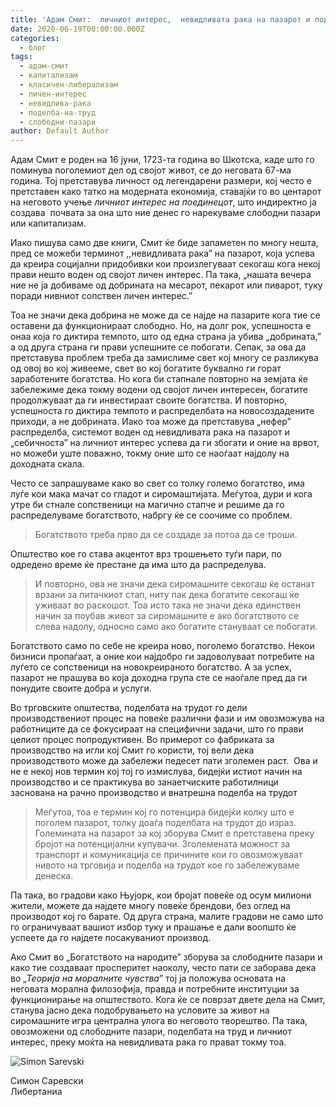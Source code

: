 ```yaml
---
title: 'Адам Смит:  личниот интерес,  невидливата рака на пазарот и поделба на трудот'
date: 2020-06-19T00:00:00.000Z
categories:
  - блог
tags:
  - адам-смит
  - капитализам
  - класичен-либерализам
  - личен-интерес
  - невидлива-рака
  - поделба-на-труд
  - слободни-пазари
author: Default Author
---
```


Адам Смит е роден на 16 јуни, 1723-та година во Шкотска, каде што го поминува поголемиот дел од својот живот, се до неговата 67-ма година. Тој претставува личност од легендарени размери, кој често е претставен како татко на модерната економија, ставајќи го во центарот на неговото учење _личниот интерес на поединецот_, што индиректно ја создава  почвата за она што ние денес го нарекуваме слободни пазари или капитализам.   

Иако пишува само две книги, Смит ќе биде запаметен по многу нешта, пред се можеби терминот ,,невидливата рака” на пазарот, која успева да креира социјални придобивки кои произлегуваат секогаш кога некој прави нешто воден од својот личен интерес. Па така, „нашата вечера ние не ја добиваме од добрината на месарот, пекарот или пиварот, туку поради нивниот сопствен личен интерес.”   

Тоа не значи дека добрина не може да се најде на пазарите кога тие се оставени да функционираат слободно. Но, на долг рок, успешноста е онаа која го диктира темпото, што од една страна ја убива „добрината,” а од друга страна ги прави успешните се побогати. Сепак, за ова да претставува проблем треба да замислиме свет кој многу се разликува од овој во кој живееме, свет во кој богатите буквално ги горат заработените богатства. Но кога би стапнале повторно на земјата ќе забележиме дека токму водени од својот личен интересен, богатите продолжуваат да ги инвестираат своите богатства. И повторно, успешноста го диктира темпото и распределбата на новосоздадените приходи, а не добрината. Иако тоа може да претставува „нефер” распределба, системот воден од невидливата рака на пазарот и „себичноста” на личниот интерес успева да ги збогати и оние на врвот, но можеби уште поважно, токму оние што се наоѓаат најдолу на доходната скала.  

Често се запрашуваме како во свет со толку големо богатство, има луѓе кои мака мачат со гладот и сиромаштијата. Меѓутоа, дури и кога утре би стнале сопственици на магично стапче и решиме да го распределуваме богатството, набргу ќе се соочиме со проблем.

> Богатството треба прво да се создаде за потоа да се троши.

Општество кое го става акцентот врз трошењето туѓи пари, по одредено време ќе престане да има што да распределува.   

> И повторно, ова не значи дека сиромашните секогаш ќе останат врзани за питачкиот стап, ниту пак дека богатите секогаш ќе уживаат во раскошот. Тоа исто така не значи дека единствен начин за поубав живот за сиромашните е ако богатството се слева надолу, односно само ако богатите стануваат се побогати.

Богатството само по себе не креира ново, поголемо богатство. Некои бизниси пропаѓаат, а оние кои најдобро ги задоволуваат потребите на луѓето се сопственици на новокреираното богатство. А за успех, пазарот не прашува во која доходна група сте се наоѓале пред да ги понудите своите добра и услуги.  

Во трговските општества, поделбата на трудот го дели производствениот процес на повеќе различни фази и им овозможува на работниците да се фокусираат на специфични задачи, што го прави целиот процес попродуктивен. Во примерот со фабриката за производство на игли кој Смит го користи, тој вели дека производството може да забележи педесет пати зголемен раст.  Ова и не е некој нов термин кој тој го измислува, бидејќи истиот начин на производство и се практикува во занаетчиските работилници заснована на рачно производство и внатрешна поделба на трудот   

> Меѓутоа, тоа е термин кој го потенцира бидејќи колку што е поголем пазарот, толку доаѓа поделбата на трудот до израз. Големината на пазарот за кој зборува Смит е претставена преку бројот на потенцијални купувачи. Зголемената можност за транспорт и комуникација се причините кои го овозможуваат нивото на трговија и поделба на трудот кое го забележуваме денеска.

Па така, во градови како Њујорк, кои бројат повеќе од осум милиони жители, можете да најдете многу повеќе брендови, без оглед на производот кој го барате. Од друга страна, малите градови не само што го ограничуваат вашиот избор туку и прашање е дали воопшто ќе успеете да го најдете посакуваниот производ.   

Ако Смит во „Богатството на народите” зборува за слободните пазари и како тие создаваат просперитет наоколу, често пати се заборава дека во _„Теорија на моралните чувства_” тој ја положува основата на неговата морална филозофија, правда и потребните институции за функционирање на општеството. Кога ќе се поврзат двете дела на Смит, станува јасно дека подобрувањето на условите за живот на сиромашните игра централна улога во неговото творештво. Па така, овозможени од слободните пазари, поделбата на труд и личниот интерес, преку моќта на невидливата рака го прават токму тоа.

![Simon Sarevski](http://libertaniabackup.local/wp-content/uploads/2020/02/Sime-pic-150x150.jpg)

Симон Саревски  
Либертаниа
